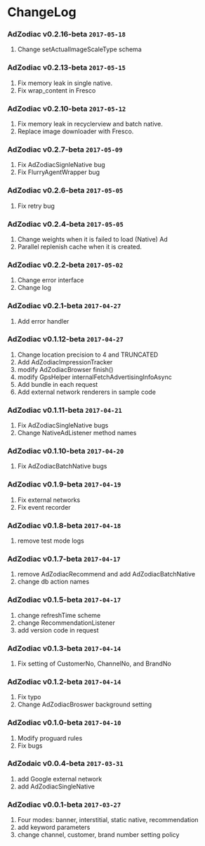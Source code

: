 # ChangeLog

### AdZodiac v0.2.16-beta `2017-05-18`

1. Change setActualImageScaleType schema

### AdZodiac v0.2.13-beta `2017-05-15`

1. Fix memory leak in single native.
2. Fix wrap_content in Fresco

### AdZodiac v0.2.10-beta `2017-05-12`

1. Fix memory leak in recyclerview and batch native. 
2. Replace image downloader with Fresco.

### AdZodiac v0.2.7-beta `2017-05-09`

1. Fix AdZodiacSignleNative bug
2. Fix FlurryAgentWrapper bug

### AdZodiac v0.2.6-beta `2017-05-05`

1. Fix retry bug

### AdZodiac v0.2.4-beta `2017-05-05`

1. Change weights when it is failed to load (Native) Ad
2. Parallel replenish cache when it is created.

### AdZodiac v0.2.2-beta `2017-05-02`

1. Change error interface
2. Change log

### AdZodiac v0.2.1-beta `2017-04-27`

1. Add error handler

### AdZodiac v0.1.12-beta `2017-04-27`

1. Change location precision to 4 and TRUNCATED
2. Add AdZodiacImpressionTracker
3. modify AdZodiacBrowser finish()
4. modify GpsHelper internalFetchAdvertisingInfoAsync
5. Add bundle in each request
6. Add external network renderers in sample code

### AdZodiac v0.1.11-beta `2017-04-21`

1. Fix AdZodiacSingleNative bugs
2. Change NativeAdListener method names

### AdZodiac v0.1.10-beta `2017-04-20`

1. Fix AdZodiacBatchNative bugs

### AdZodiac v0.1.9-beta `2017-04-19`

1. Fix external networks
2. Fix event recorder

### AdZodiac v0.1.8-beta `2017-04-18`

1. remove test mode logs

### AdZodiac v0.1.7-beta `2017-04-17`

1. remove AdZodiacRecommend and add AdZodiacBatchNative
2. change db action names

### AdZodiac v0.1.5-beta `2017-04-17`

1. change refreshTime scheme
2. change RecommendationListener
3. add version code in request

### AdZodiac v0.1.3-beta `2017-04-14`

1. Fix setting of CustomerNo, ChannelNo, and BrandNo

### AdZodiac v0.1.2-beta `2017-04-14`

1. Fix typo
2. Change AdZodiacBroswer background setting

### AdZodiac v0.1.0-beta `2017-04-10`

1. Modify proguard rules
2. Fix bugs

### AdZodaic v0.0.4-beta `2017-03-31`

1. add Google external network
2. add AdZodiacSingleNative

### AdZodiac v0.0.1-beta `2017-03-27`

1. Four modes: banner, interstitial, static native, recommendation
2. add keyword parameters
3. change channel, customer, brand number setting policy

